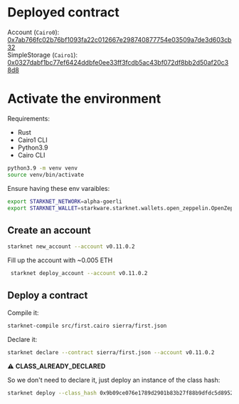 # Deployed contract

Account (`Cairo0`): [0x7ab766fc02b76bf1093fa22c012667e298740877754e03509a7de3d603cb32](https://testnet.starkscan.co/contract/0x007ab766fc02b76bf1093fa22c012667e298740877754e03509a7de3d603cb32)  
SimpleStorage (`Cairo1`): [0x0327dabf1bc77ef6424ddbfe0ee33ff3fcdb5ac43bf072df8bb2d50af20c38d8](https://testnet.starkscan.co/contract/0x0327dabf1bc77ef6424ddbfe0ee33ff3fcdb5ac43bf072df8bb2d50af20c38d8)

# Activate the environment

Requirements:
- Rust
- Cairo1 CLI
- Python3.9
- Cairo CLI

```bash
python3.9 -m venv venv
source venv/bin/activate
```

Ensure having these env varaibles:
```bash
export STARKNET_NETWORK=alpha-goerli
export STARKNET_WALLET=starkware.starknet.wallets.open_zeppelin.OpenZeppelinAccount
```

## Create an account 

```bash
starknet new_account --account v0.11.0.2
```

Fill up the account with ~0.005 ETH

```bash
 starknet deploy_account --account v0.11.0.2
```

## Deploy a contract

Compile it:
```bash
starknet-compile src/first.cairo sierra/first.json
```

Declare it:
```bash
starknet declare --contract sierra/first.json --account v0.11.0.2
```

⚠️ **CLASS_ALREADY_DECLARED**

So we don't need to declare it, just deploy an instance of the class hash:

```bash
starknet deploy --class_hash 0x9b09ce076e1789d2901b83b27f88b9dfdc5d8952ee694f0ad6416640839af7 --account v0.11.0.2
```

